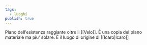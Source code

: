 ```yaml
---
tags:
  - luoghi
publish: true
---
```

Piano dell'esistenza raggiante oltre il [[Velo]]. È una copia del piano materiale ma piu' solare. È il luogo di origine di [[Icaro|Icaro]]
